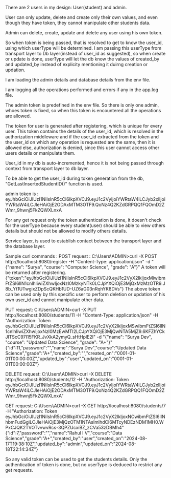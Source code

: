 There are 2 users in my design: User(student) and admin.

User can only update, delete and create only their own values, and even though they have token, they cannot manipulate other students data.

Admin can delete, create, update and delete any user using his own token.

So when token is being passed, that is resolved to get to know the user_id, using which userType will be determined. I am passing this userType from transport layer to Db layer(instead of user_id as suggested), so when create or update is done, userType will let the db know the values of created_by and updated_by instead of explicity mentioning it duirng creation or updation.

I am loading the admin details and database details from the env file.

I am logging all the operations performed and errors if any in the app.log file.

The admin token is predefined in the env file. So there is only one admin, whoes token is fixed, so when this token is encountered all the operations are allowed.

The token for user is generated after registering, which is unique for every user. This token contains the details of the user_id, which is resolved in the authorization middleware and if the user_id extracted from the token and the user_id on which any operation is requested are the same, then it is allowed else, authorization is denied, since this user cannot access other users details or manipulate them.

User_id in my db is auto-incremented, hence it is not being passed through context from transport layer to db layer.

To be able to get the user_id during token generation from the db, "GetLastInsertedStudentID()" function is used.

admin token is : eyJhbGciOiJIUzI1NiIsInR5cCI6IkpXVCJ9.eyJ1c2VyIjoiYWRtaW4iLCJyb2xlIjoiYWRtaW4iLCJleHAiOjE2ODAxMTM3OTF9.QoNz4Q2KZdGRPQQ1FQOmD2ZWmr_9hwnj5FkZQWXLnxA

For any get request only the token authentication is done, it doesn't check for the userType because every student(user) should be able to view others details but should not be allowed to modify others details.

Service layer, is used to establish contact between the transport layer and the database layer.


Sample curl commands :
POST request :
C:\Users\ADMIN>curl -X POST http://localhost:8080/register -H "Content-Type: application/json" -d "{\"name\": \"Surya\", \"course\": \"Computer Science\", \"grade\": \"A\"}"
A token will be returned after registering.
{"token":"eyJhbGciOiJIUzI1NiIsInR5cCI6IkpXVCJ9.eyJ1c2VyX2lkIjoxMiwibmFtZSI6IlN1cnlhIiwiZXhwIjoxNzI0MzkyNTk0LCJpYXQiOjE3MjQxMzMzOTR9.J8b_Yt1UTwgixZDpScQKHb1UD-UZ6aG03nRqhYK8DVs"}
The above token can be used only by this specific user to perform deletion or updation of his own user_id and cannot manipulate other data.


PUT request:
C:\Users\ADMIN>curl -X PUT http://localhost:8080/students/11 -H "Content-Type: application/json" -H "Authorization: Token eyJhbGciOiJIUzI1NiIsInR5cCI6IkpXVCJ9.eyJ1c2VyX2lkIjoxMSwibmFtZSI6IlN1cnlhIiwiZXhwIjoxNzI0MzEwMTI2LCJpYXQiOjE3MjQwNTA5MjZ9.6KFZhYCkJlTScC97I15FKR_JvXkA2ymyQ_sHtHplE2I" -d "{\"name\": \"Surya Dev\", \"course\": \"Updated Data Science\", \"grade\": \"A+\"}"
{"id":11,"password":"","name":"Surya Dev","course":"Updated Data Science","grade":"A+","created_by":"","created_on":"0001-01-01T00:00:00Z","updated_by":"user","updated_on":"0001-01-01T00:00:00Z"}


DELETE request:
C:\Users\ADMIN>curl -X DELETE http://localhost:8080/students/12 -H "Authorization: Token eyJhbGciOiJIUzI1NiIsInR5cCI6IkpXVCJ9.eyJ1c2VyIjoiYWRtaW4iLCJyb2xlIjoiYWRtaW4iLCJleHAiOjE2ODAxMTM3OTF9.QoNz4Q2KZdGRPQQ1FQOmD2ZWmr_9hwnj5FkZQWXLnxA"

GET request:
C:\Users\ADMIN>curl -X GET http://localhost:8080/students/7 -H "Authorization: Token eyJhbGciOiJIUzI1NiIsInR5cCI6IkpXVCJ9.eyJ1c2VyX2lkIjoxNCwibmFtZSI6IlNhbmFudGgiLCJleHAiOjE3MjQzOTM1NTAsImlhdCI6MTcyNDEzNDM1MH0.WPxCJQK2TVOTvvwvRcs-3QPZUcxiBZ_zCVa53zDBMh4"
{"id":7,"password":"","name":"Rahul I V","course":"Data Science","grade":"A+","created_by":"user","created_on":"2024-08-17T19:38:10Z","updated_by":"admin","updated_on":"2024-08-18T22:14:34Z"}

So any valid token can be used to get the students details. Only the authentication of token is done, but no userType is deduced to restrict any get requests.


